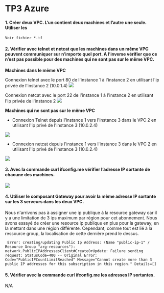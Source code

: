 # TP3 Azure

#### 1. Créer deux VPC. L’un contient deux machines et l’autre une seule. Utiliser les
```Voir fichier *.tf```

#### 2. Vérifier avec telnet et netcat que les machines dans un même VPC peuvent communiquer sur n’importe quel port. A l’inverse vérifier que ce n’est pas possible pour des machines qui ne sont pas sur le même VPC.

**Machines dans le même VPC**

Connexion telnet avec le port 80 de l'instance 1 à l'instance 2 en utilisant l'ip privée de l'instance 2 (10.0.1.4)
![](https://i.imgur.com/q3pYz0b.png)

Connexion netcat avec le port 22 de l'instance 1 à l'instance 2 en utilisant l'ip privée de l'instance 2
![](https://i.imgur.com/aXKtGrI.png)

**Machines qui ne sont pas sur le même VPC**
* Connexion Telnet depuis l'instance 1 vers l'instance 3 dans le VPC 2 en utilisant l'ip privé de l'instance 3 (10.0.2.4)

![](https://i.imgur.com/MhhZdeu.png)

* Connexion netcat depuis l'instance 1 vers l'instance 3 dans le VPC 2 en utilisant l'ip privé de l'instance 3 (10.0.2.4)

![](https://i.imgur.com/az8IDnD.png)




#### 3. Avec la commande curl ifconfig.me vérifier l’adresse IP sortante de chacune des machines.

![](https://i.imgur.com/zO4kXgW.png)


#### 4. Utiliser le composant Gateway pour avoir la même adresse IP sortante sur les 3 serveurs dans les deux VPC.

Nous n'arrivons pas à assigner une ip publique à la resource gateway car il y a une limitation de 3 ips maximum par région pour cet abonnement.
Nous avons essayé de créer une resource ip publique en plus pour la gateway, en la mettant dans une région différente.
Cependant, comme tout est lié à la ressource group, la localisation de cette dernière prend le dessus.

```
 Error: creating/updating Public Ip Address: (Name "public-ip-1" / Resource Group "arg-resources"): network.PublicIPAddressesClient#CreateOrUpdate: Failure sending request: StatusCode=400 -- Original Error: Code="PublicIPCountLimitReached" Message="Cannot create more than 3 public IP addresses for this subscription in this region." Details=[]
```

#### 5. Vérifier avec la commande curl ifconfig.me les adresses IP sortantes.
N/A
